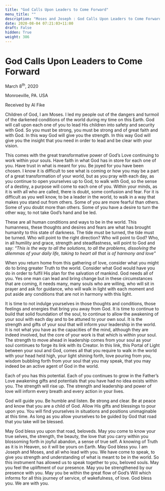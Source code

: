 ```yaml
---
title: "God Calls Upon Leaders to Come Forward"
menu_title: ""
description: "Moses and Joseph : God Calls Upon Leaders to Come Forward"
date: 2020-08-04 07:21:03+11:00
draft: False
hidden: True
weight: 386
---
```

# God Calls Upon Leaders to Come Forward

March 8<sup>th</sup>, 2020

Monroeville, PA. USA

Received by Al Fike



Children of God, I am Moses. I led my people out of the dangers and turmoil of the darkened conditions of the world during my time on this Earth. God will call upon each one of you to lead His children into safety and security with God. So you must be strong, you must be strong and of great faith and with God. In this way God will give you the strength. In this way God will give you the insight that you need in order to lead and be clear with your vision. 

This comes with the great transformative power of God’s Love continuing to work within your souls. Have faith in what God has in store for each one of you. Have trust in what is meant for you. Be joyed for you have been chosen. I know it is difficult to see what is coming or how you may be a part of a great transformation of your world, but as you pray with each day, as you continue to open yourselves up to God, to walk with God, so the sense of a destiny, a purpose will come to each one of you. Within your minds, as it is with all who are called, there is doubt, some confusion and fear. For it is difficult as you well know, to be a leader in the world, to walk in a way that makes you stand out from others. Some of you are more fearful than others. Some of you doubt more than others. Some of you have a desire to turn the other way, to not take God’s hand and be led.

These are all human conditions and ways to be in the world. This humanness, these thoughts and desires and fears are what has brought humanity to this state of darkness. The tide must be turned, the tide must be turned. Who will point to the right direction? Who will point to God? Who, in all humility and grace, strength and steadfastness, will point to God and say: *“This is the way to all the solutions, to all the problems, dissolving the dilemmas of your daily life, taking to heart all that is of harmony and love"* 

When you return home from this gathering of love, consider what you might do to bring greater Truth to the world. Consider what God would have you do in order to fulfil His plan for the salvation of mankind. God needs all of you. Yes one man can lead and bring change but in these circumstances that are coming, it needs many, many souls who are willing, who will sit in prayer and ask for guidance, who will walk in light with each moment and put aside any conditions that are not in harmony with this light. 

It is time to not indulge yourselves in those thoughts and conditions, those feelings and energies that bring you away from God. It is time to continue to build that solid foundation of the soul, to continue to allow the awakening of your soul with each day and to be attuned to your own soul. It is the strength and gifts of your soul that will inform your leadership in the world. It is not what you have as the capacities of the mind, although they are indeed involved, but the core of your work is that which is within your soul. The strength to move ahead in leadership comes from your soul as your soul continues to forge its link with its Creator. In this link, this Portal of Light between your soul and God, comes all that you require to walk in the world with your head held high, your light shining forth, love pouring from you, wisdom bubbling forth from your soul that you may speak, that you may indeed be an active agent of God in the world.

Each of you has this potential. Each of you continues to grow in the Father’s Love awakening gifts and potentials that you have had no idea exists within you. The strength will rise up. The strength and leadership and power of love will inform every breath and every action in your lives. 

God will guide you. Be humble and listen. Be strong and clear. Be at peace and know that you are a child of God. Allow His gifts and blessings to pour upon you. You will find yourselves in situations and positions unimaginable at this time. As long as you allow yourselves to be guided by God that road that you take will be blessed.

May God bless you upon that road, beloveds. May you come to know your true selves, the strength, the beauty, the love that you carry within you blossoming forth in joyful abandon, a sense of true self. A knowing of Truth as it is in Heaven, so it will be yours on Earth. May God bless you. I am Joseph and Moses, and all who lead with you. We have come to speak, to give you strength and understanding of what is meant to be in the world. So this instrument has allowed us to speak together to you, beloved souls.  May you feel the upliftment of our presence. May you be strengthened by our presence with you. May you be within the great flow of God’s Will which informs for all this journey of service, of wakefulness, of love. God bless you. We are with you.